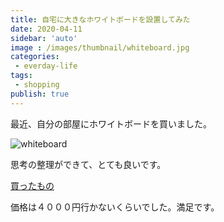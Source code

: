 ```yaml
---
title: 自宅に大きなホワイトボードを設置してみた
date: 2020-04-11
sidebar: 'auto'
image : /images/thumbnail/whiteboard.jpg
categories:
 - everday-life
tags:
 - shopping
publish: true
---
```

最近、自分の部屋にホワイトボードを買いました。

![whiteboard](/images/post/IMG_5839.JPG)

思考の整理ができて、とても良いです。

[買ったもの](https://www.amazon.co.jp/gp/product/B00YE9WYBQ/ref=ppx_yo_dt_b_asin_title_o03_s00?ie=UTF8&psc=1)

価格は４０００円行かないくらいでした。満足です。